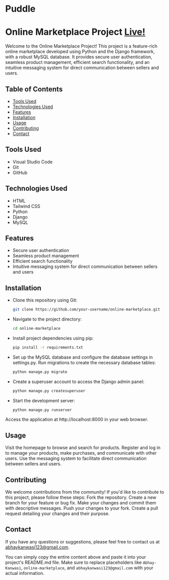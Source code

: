 ﻿# Puddle

# Online Marketplace Project                           [Live!](abhay.itgopeshwar.in)

Welcome to the Online Marketplace Project! This project is a feature-rich online marketplace developed using Python and the Django framework, with a robust MySQL database. It provides secure user authentication, seamless product management, efficient search functionality, and an intuitive messaging system for direct communication between sellers and users.

## Table of Contents

- [Tools Used](#tools-used)
- [Technologies Used](#technologies-used)
- [Features](#features)
- [Installation](#installation)
- [Usage](#usage)
- [Contributing](#contributing)
- [Contact](#contact)

## Tools Used

- Visual Studio Code
- Git
- GitHub

## Technologies Used

- HTML
- Tailwind CSS
- Python
- Django
- MySQL

## Features

- Secure user authentication
- Seamless product management
- Efficient search functionality
- Intuitive messaging system for direct communication between sellers and users

## Installation

- Clone this repository using Git:

   ```bash
   git clone https://github.com/your-username/online-marketplace.git

- Navigate to the project directory:

   ```bash
   cd online-marketplace
   ```

- Install project dependencies using pip:

   ```bash
   pip install -r requirements.txt
   ```

- Set up the MySQL database and configure the database settings in settings.py.
Run migrations to create the necessary database tables:
   ```bash
   python manage.py migrate
   ```

- Create a superuser account to access the Django admin panel:
   ```bash
   python manage.py createsuperuser
   ```

- Start the development server:

   ```bash
   python manage.py runserver 
   ```

Access the application at http://localhost:8000 in your web browser.

## Usage
Visit the homepage to browse and search for products.
Register and log in to manage your products, make purchases, and communicate with other users.
Use the messaging system to facilitate direct communication between sellers and users.

## Contributing
We welcome contributions from the community! If you'd like to contribute to this project, please follow these steps:
Fork the repository.
Create a new branch for your feature or bug fix.
Make your changes and commit them with descriptive messages.
Push your changes to your fork.
Create a pull request detailing your changes and their purpose.

## Contact
If you have any questions or suggestions, please feel free to contact us at abhaykanwasi123@gmail.com.


You can simply copy the entire content above and paste it into your project's README.md file. Make sure to replace placeholders like `Abhay-Kanwasi`, `online-marketplace`, and `abhaykanwasi123@gmail.com` with your actual information.
